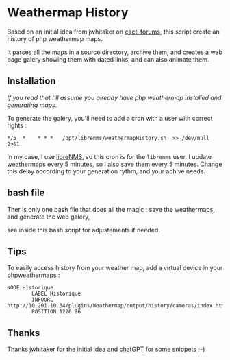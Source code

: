 # Weathermap History

Based on an initial idea from jwhitaker on [cacti forums](https://forums.cacti.net/viewtopic.php?t=40310), this script create an history of php weathermap maps.

It parses all the maps in a source directory, archive them, and creates a web page galery showing them with dated links, and can also animate them.

## Installation

*If you read that I'll assume you already have php weathermap installed and generating maps.*

To generate the galery, you'll need to add a cron with a user with correct rights :

`*/5  *    * * *   /opt/librenms/weathermapHistory.sh  >> /dev/null 2>&1`

In my case, I use [libreNMS](https://www.librenms.org/), so this cron is for the `librenms` user.
I update weathermaps every 5 minutes, so I also save them every 5 minutes. 
Change this delay according to your generation rythm, and your achive needs.

## bash file

Ther is only one bash file that does all the magic :
save the weathermaps, and generate the web galery, 

see inside this bash script for adjustements if needed.

## Tips

To easily access history from your weather map, add a virtual device in your phpweathermaps : 

```
NODE Historique
        LABEL Historique
        INFOURL http://10.201.10.34/plugins/Weathermap/output/history/cameras/index.html
        POSITION 1226 26
```


## Thanks

Thanks [jwhitaker](http://forums.cacti.net/memberlist.php?mode=viewprofile&u=29739) for the initial idea and [chatGPT](https://chat.openai.com/chat) for some snippets ;-)
